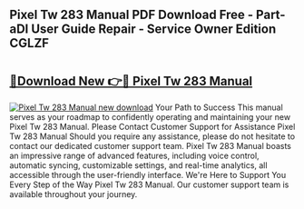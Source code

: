 ## Pixel Tw 283 Manual PDF Download Free - Part-aDI User Guide Repair - Service Owner Edition CGLZF

# <h2><a href="http://cf2460.oget.top/?id=Pixel+Tw+283+Manual">🔗Download New 👉🔴 Pixel Tw 283 Manual</a></h2>

[![Pixel Tw 283 Manual new download](https://i.imgur.com/5g1atiW.png)](http://cf2460.oget.top/?id=Pixel+Tw+283+Manual)
Your Path to Success This manual serves as your roadmap to confidently operating and maintaining your new Pixel Tw 283 Manual. Please Contact Customer Support for Assistance Pixel Tw 283 Manual Should you require any assistance, please do not hesitate to contact our dedicated customer support team. Pixel Tw 283 Manual boasts an impressive range of advanced features, including voice control, automatic syncing, customizable settings, and real-time analytics, all accessible through the user-friendly interface. We're Here to Support You Every Step of the Way Pixel Tw 283 Manual. Our customer support team is available throughout your journey.
